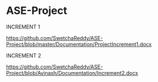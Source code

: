 # ASE-Project

INCREMENT 1

https://github.com/SwetchaReddy/ASE-Project/blob/master/Documentation/ProjectIncrement1.docx

INCREMENT 2

https://github.com/SwetchaReddy/ASE-Project/blob/Avinash/Documentation/Increment2.docx



